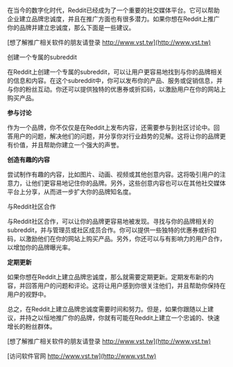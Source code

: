 在当今的数字化时代，Reddit已经成为了一个重要的社交媒体平台。它可以帮助企业建立品牌忠诚度，并且在推广方面也有很多潜力。如果你想在Reddit上推广你的品牌并建立忠诚度，那么下面是一些建议。

[想了解推广相关软件的朋友请登录 http://www.vst.tw](http://www.vst.tw)

创建一个专属的subreddit

在Reddit上创建一个专属的subreddit，可以让用户更容易地找到与你的品牌相关的信息和内容。在这个subreddit中，你可以发布你的产品、服务或促销信息，并与你的粉丝互动。你还可以提供独特的优惠券或折扣码，以激励用户在你的网站上购买产品。

**参与讨论**

作为一个品牌，你不仅仅是在Reddit上发布内容，还需要参与到社区讨论中。回答用户的问题，解决他们的问题，并分享你对行业趋势的见解。这将让你的品牌更有价值，并且帮助你建立一个强大的声誉。

**创造有趣的内容**

尝试制作有趣的内容，比如图片、动画、视频或其他创意内容。这将吸引用户的注意力，让他们更容易地记住你的品牌。另外，这些创意内容也可以在其他社交媒体平台上分享，从而进一步扩大你的品牌知名度。

与Reddit社区合作

与Reddit社区合作，可以让你的品牌更容易地被发现。寻找与你的品牌相关的subreddit，并与管理员或社区成员合作。你可以提供一些独特的优惠券或折扣码，以激励他们在你的网站上购买产品。另外，你还可以与有影响力的用户合作，以增加你的品牌曝光率。

**定期更新**

如果你想在Reddit上建立品牌忠诚度，那么就需要定期更新。定期发布新的内容，并回答用户的问题和评论。这将让用户感到你很关注他们，并且帮助你保持在用户的视野中。

总之，在Reddit上建立品牌忠诚度需要时间和努力。但是，如果你跟随以上建议，并持之以恒地推广你的品牌，你就有可能在Reddit上建立一个忠诚的、快速增长的粉丝群体。

[想了解推广相关软件的朋友请登录 http://www.vst.tw](http://www.vst.tw)


[访问软件官网 http://www.vst.tw](http://www.vst.tw)
